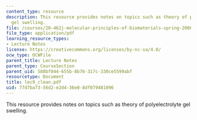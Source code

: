 ```yaml
---
content_type: resource
description: This resource provides notes on topics such as theory of polyelectrolyte
  gel swelling.
file: /courses/20-462j-molecular-principles-of-biomaterials-spring-2006/77d7ba7356d2e2d436e08df079481096_lec9_clean.pdf
file_type: application/pdf
learning_resource_types:
- Lecture Notes
license: https://creativecommons.org/licenses/by-nc-sa/4.0/
ocw_type: OCWFile
parent_title: Lecture Notes
parent_type: CourseSection
parent_uid: 588bf044-655b-8b76-317c-330ce5599abf
resourcetype: Document
title: lec9_clean.pdf
uid: 77d7ba73-56d2-e2d4-36e0-8df079481096
---
```

This resource provides notes on topics such as theory of polyelectrolyte gel swelling.